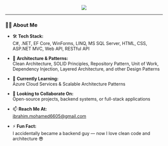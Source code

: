 <p align="center">
  <img src="https://readme-typing-svg.demolab.com?font=Fira+Code&weight=500&size=22&pause=1000&color=5FB0FF&center=true&vCenter=true&width=500&lines=Hi+I'm+Ibrahim+Mohamed;Backend+.NET+Developer;" />
</p>

---

### 👨‍💻 About Me

- 🛠 **Tech Stack:**  
  C#, .NET, EF Core, WinForms, LINQ, MS SQL Server, HTML, CSS, ASP.NET MVC, Web API, RESTful API

- 🧱 **Architecture & Patterns:**  
  Clean Architecture, SOLID Principles, Repository Pattern, Unit of Work, Dependency Injection, Layered Architecture, and other Design Patterns

- 🌱 **Currently Learning:**  
  Azure Cloud Services & Scalable Architecture Patterns

- 🤝 **Looking to Collaborate On:**  
  Open-source projects, backend systems, or full-stack applications

- 📫 **Reach Me At:**  
  [ibrahim.mohamed6605@gmail.com](mailto:ibrahim.mohamed6605@gmail.com)

- ⚡ **Fun Fact:**  
  I accidentally became a backend guy — now I love clean code and architecture 😎





<!---
Ibrahim-Mohamed66/Ibrahim-Mohamed66 is a ✨ special ✨ repository because its `README.md` (this file) appears on your GitHub profile.
You can click the Preview link to take a look at your changes.
--->
